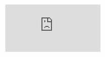 ![ex6.pdf gives a picture of the programming and theory](https://github.com/mengyush/Machine-Learning/tree/main/ML_programming_matlab/Support_Vector_Machines/ex6.pdf)
